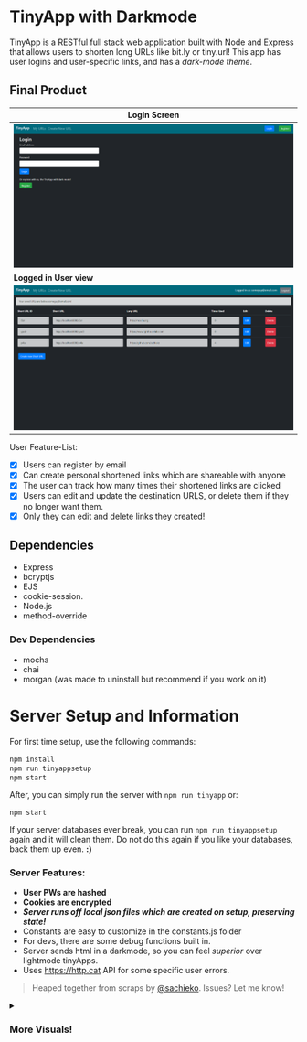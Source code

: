 # TinyApp with Darkmode

TinyApp is a RESTful full stack web application built with Node and Express that allows users to shorten long URLs like bit.ly or tiny.url! This app has user logins and user-specific links, and has a *dark-mode theme*.

## Final Product

|Login Screen|
|---|
| ![Login Screen](/sampleImages/LoginPage.png) |
|**Logged in User view**|
|![URLs Screen](/sampleImages/urlspage.png)|

User Feature-List:

* [x] Users can register by email
* [x] Can create personal shortened links which are shareable with anyone
* [x] The user can track how many times their shortened links are clicked
* [x] Users can edit and update the destination URLS, or delete them if they no longer want them.
* [x] Only they can edit and delete links they created!

## Dependencies

- Express
- bcryptjs
- EJS
- cookie-session.
- Node.js
- method-override

### Dev Dependencies
- mocha
- chai
- morgan (was made to uninstall but recommend if you work on it)


# Server Setup and Information

For first time setup, use the following commands: 

```
npm install
npm run tinyappsetup
npm start
```
After, you can simply run the server with ``npm run tinyapp`` or:
```
npm start
```

If your server databases ever break, you can run ``npm run tinyappsetup`` again and it will clean them. Do not do this again if you like your databases, back them up even. **:)**

### Server Features:

* **User PWs are hashed**
* **Cookies are encrypted**
* **_Server runs off local json files which are created on setup, preserving state!_**
* Constants are easy to customize in the constants.js folder
* For devs, there are some debug functions built in.
* Server sends html in a darkmode, so you can feel *superior* over lightmode tinyApps.
* Uses https://http.cat API for some specific user errors.

> Heaped together from scraps by [@sachieko](https://github.com/sachieko).
Issues? Let me know!

<details><summary><h3>More Visuals!</h3></summary>
<span>

|Editing links page|
|---|
|!["screenshot description"](/sampleImages/editpage.png)|
|**Creating a new URL page**|
|!["screenshot description"](/sampleImages/newurlpage.png)|
|**What users see when trying to access another's content**|
|!["screenshot description"](/sampleImages/meddlingwarning.png)|

</span>
</details>
